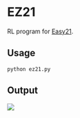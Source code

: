 EZ21
======================
RL program for [Easy21](https://www.davidsilver.uk/wp-content/uploads/2020/03/Easy21-Johannes.pdf).

Usage
-----
`python ez21.py`

Output
------
![](https://raw.githubusercontent.com/dozemaus/ez21/master/ez21.png)
